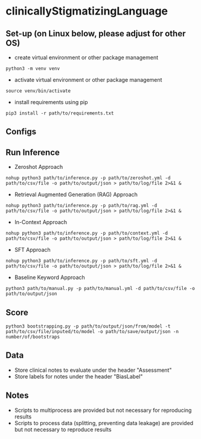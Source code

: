 # clinicallyStigmatizingLanguage
## Set-up (on Linux below, please adjust for other OS)
- create virtual environment or other package management
```
python3 -m venv venv
```
- activate virtual environment or other package management
```
source venv/bin/activate
```
- install requirements using pip
```
pip3 install -r path/to/requirements.txt
```

## Configs


## Run Inference
- Zeroshot Approach
```
nohup python3 path/to/inference.py -p path/to/zeroshot.yml -d path/to/csv/file -o path/to/output/json > path/to/log/file 2>&1 &
```
- Retrieval Augmented Generation (RAG) Approach
```
nohup python3 path/to/inference.py -p path/to/rag.yml -d path/to/csv/file -o path/to/output/json > path/to/log/file 2>&1 &
```
- In-Context Approach
```
nohup python3 path/to/inference.py -p path/to/context.yml -d path/to/csv/file -o path/to/output/json > path/to/log/file 2>&1 &
```
- SFT Approach
```
nohup python3 path/to/inference.py -p path/to/sft.yml -d path/to/csv/file -o path/to/output/json > path/to/log/file 2>&1 &
```
- Baseline Keyword Approach
```
python3 path/to/manual.py -p path/to/manual.yml -d path/to/csv/file -o path/to/output/json
```

## Score
```
python3 bootstrapping.py -p path/to/output/json/from/model -t path/to/csv/file/inputed/to/model -o path/to/save/output/json -n number/of/bootstraps
```

## Data
- Store clinical notes to evaluate under the header "Assessment"
- Store labels for notes under the header "BiasLabel"

## Notes
- Scripts to multiprocess are provided but not necessary for reproducing results
- Scripts to process data (splitting, preventing data leakage) are provided but not necessary to reproduce results
